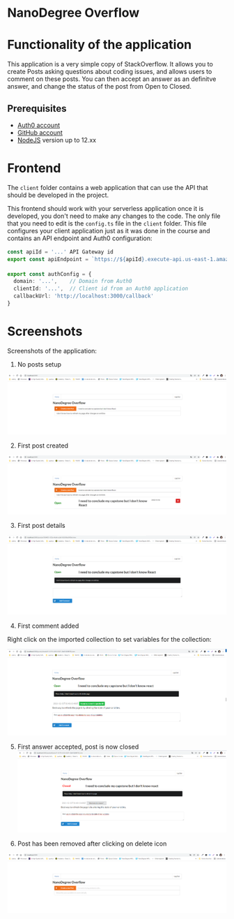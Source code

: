 # NanoDegree Overflow

# Functionality of the application

This application is a very simple copy of StackOverflow. It allows you to create Posts asking questions about coding issues,
 and allows users to comment on these posts. You can then accept an answer as an definitve answer, and change the status of the post from Open to Closed.

## Prerequisites

* <a href="https://manage.auth0.com/" target="_blank">Auth0 account</a>
* <a href="https://github.com" target="_blank">GitHub account</a>
* <a href="https://nodejs.org/en/download/package-manager/" target="_blank">NodeJS</a> version up to 12.xx 

# Frontend

The `client` folder contains a web application that can use the API that should be developed in the project.

This frontend should work with your serverless application once it is developed, you don't need to make any changes to the code. The only file that you need to edit is the `config.ts` file in the `client` folder. This file configures your client application just as it was done in the course and contains an API endpoint and Auth0 configuration:

```ts
const apiId = '...' API Gateway id
export const apiEndpoint = `https://${apiId}.execute-api.us-east-1.amazonaws.com/dev`

export const authConfig = {
  domain: '...',    // Domain from Auth0
  clientId: '...',  // Client id from an Auth0 application
  callbackUrl: 'http://localhost:3000/callback'
}
```

# Screenshots

Screenshots of the application: 

1. No posts setup

![Alt text](images/1_UploadPost.png?raw=true "Image 1")


2. First post created

![Alt text](images/2_PostCreatedOpen.png?raw=true "Image 2")


3. First post details

![Alt text](images/3_PostDetailsNoComments.png?raw=true "Image 3")

4. First comment added

Right click on the imported collection to set variables for the collection:

![Alt text](images/4_CommentToAcceptAsAnswer.png?raw=true "Image 4")

5. First answer accepted, post is now closed
![Alt text](images/5_AcceptedAnswer.png?raw=true "Image 5")

6. Post has been removed after clicking on delete icon

![Alt text](images/6_DeletedPost.png?raw=true "Image 5")
